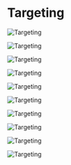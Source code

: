 Targeting
=========

![Targeting](wiki/design/publishing/targeting/targeting-01-error-account.png "Targeting")

![Targeting](wiki/design/publishing/targeting/targeting-02.png "Targeting")

![Targeting](wiki/design/publishing/targeting/targeting-03.png "Targeting")

![Targeting](wiki/design/publishing/targeting/targeting-04.png "Targeting")

![Targeting](wiki/design/publishing/targeting/targeting-05.png "Targeting")

![Targeting](wiki/design/publishing/targeting/targeting-06-linkedin.png "Targeting")

![Targeting](wiki/design/publishing/targeting/targeting-07-linkedin.png "Targeting")

![Targeting](wiki/design/publishing/targeting/targeting-08-google-plus.png "Targeting")

![Targeting](wiki/design/publishing/targeting/targeting-08-linkedin.png "Targeting")

![Targeting](wiki/design/publishing/targeting/targeting-09-twitter.png "Targeting")